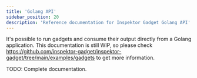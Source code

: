 ```yaml
---
title: 'Golang API'
sidebar_position: 20
description: 'Reference documentation for Inspektor Gadget Golang API'
---
```


It's possible to run gadgets and consume their output directly from a Golang
application. This documentation is still WIP, so please check
https://github.com/inspektor-gadget/inspektor-gadget/tree/main/examples/gadgets
to get more information.

TODO: Complete documentation.
